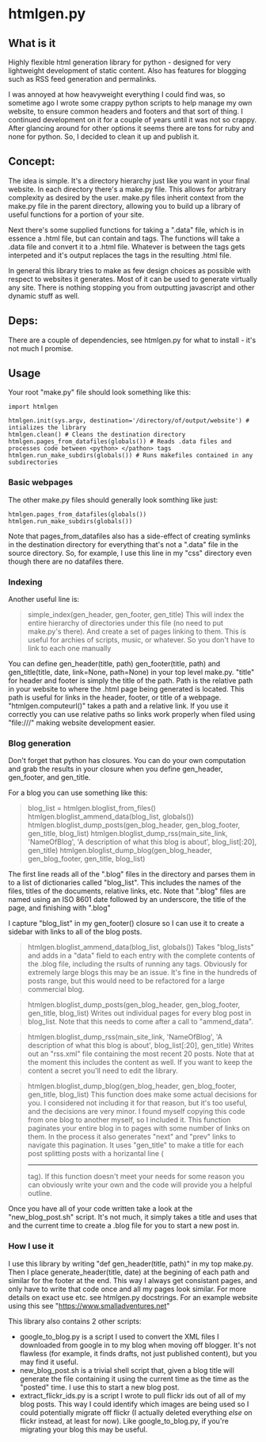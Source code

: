 htmlgen.py
==========

## What is it
Highly flexible html generation library for python - designed for very lightweight development of static content. Also has features for blogging such as RSS feed generation and permalinks.

I was annoyed at how heavyweight everything I could find was, so sometime ago I wrote some crappy python scripts to help manage my own website, to ensure common headers and footers and that sort of thing. I continued development on it for a couple of years until it was not so crappy. After glancing around for other options it seems there are tons for ruby and none for python. So, I decided to clean it up and publish it.

## Concept:
The idea is simple. It's a directory hierarchy just like you want in your final website. In each directory there's a make.py file. This allows for arbitrary complexity as desired by the user. make.py files inherit context from the make.py file in the parent directory, allowing you to build up a library of useful functions for a portion of your site.

Next there's some supplied functions for taking a ".data" file, which is in essence a .html file, but can contain <python> and </python> tags. The functions will take a .data file and convert it to a .html file. Whatever is between the <python> tags gets interpeted and it's output replaces the tags in the resulting .html file.

In general this library tries to make as few design choices as possible with respect to websites it generates. Most of it can be used to generate virtually any site. There is nothing stopping you from outputting javascript and other dynamic stuff as well.

## Deps:
There are a couple of dependencies, see htmlgen.py for what to install - it's not much I promise.

## Usage
Your root "make.py" file should look something like this:
```
import htmlgen

htmlgen.init(sys.argv, destination='/directory/of/output/website') # intializes the library
htmlgen.clean() # Cleans the destination directory
htmlgen.pages_from_datafiles(globals()) # Reads .data files and processes code between <python> </pathon> tags
htmlgen.run_make_subdirs(globals()) # Runs makefiles contained in any subdirectories
```

### Basic webpages
The other make.py files should generally look somthing like just:
```
htmlgen.pages_from_datafiles(globals())
htmlgen.run_make_subdirs(globals())
```
Note that pages_from_datafiles also has a side-effect of creating symlinks in the destination directory for everything that's not a ".data" file in the source directory. So, for example, I use this line in my "css" directory even though there are no datafiles there.

### Indexing
Another useful line is:
> simple_index(gen_header, gen_footer, gen_title) 
This will index the entire hierarchy of directories under this file (no need to put make.py's there). And create a set of pages linking to them. This is useful for archies of scripts, music, or whatever. So you don't have to link to each one manually

You can define gen_header(title, path) gen_footer(title, path) and gen_title(title, date, link=None, path=None) in your top level make.py. "title" for header and footer is simply the title of the path. Path is the relative path in your website to where the .html page being generated is located. This path is useful for links in the header, footer, or title of a webpage. "htmlgen.computeurl()" takes a path and a relative link. If you use it correctly you can use relative paths so links work properly when filed using "file:///" making website development easier.

### Blog generation
Don't forget that python has closures. You can do your own computation and grab the results in your closure when you define gen_header, gen_footer, and gen_title.

For a blog you can use something like this:
> blog_list = htmlgen.bloglist_from_files()
> htmlgen.bloglist_ammend_data(blog_list, globals())
> htmlgen.bloglist_dump_posts(gen_blog_header, gen_blog_footer, gen_title, blog_list)
> htmlgen.bloglist_dump_rss(main_site_link, 'NameOfBlog', 'A description of what this blog is about', blog_list[:20], gen_title)
> htmlgen.bloglist_dump_blog(gen_blog_header, gen_blog_footer, gen_title, blog_list)

The first line reads all of the ".blog" files in the directory and parses them in to a list of dictionaries called "blog_list". This includes the names of the files, titles of the documents, relative links, etc. Note that ".blog" files are named using an ISO 8601 date followed by an underscore, the title of the page, and finishing with ".blog"

I capture "blog_list" in my gen_footer() closure so I can use it to create a sidebar with links to all of the blog posts.

> htmlgen.bloglist_ammend_data(blog_list, globals())
Takes "blog_lists" and adds in a "data" field to each entry with the complete contents of the .blog file, including the rsults of running any <python> tags. Obviously for extremely large blogs this may be an issue. It's fine in the hundreds of posts range, but this would need to be refactored for a large commercial blog.

> htmlgen.bloglist_dump_posts(gen_blog_header, gen_blog_footer, gen_title, blog_list)
Writes out individual pages for every blog post in blog_list. Note that this needs to come after a call to "ammend_data". 

> htmlgen.bloglist_dump_rss(main_site_link, 'NameOfBlog', 'A description of what this blog is about', blog_list[:20], gen_title)
Writes out an "rss.xml" file containing the most recent 20 posts. Note that at the moment this includes the content as well. If you want to keep the content a secret you'll need to edit the library.

> htmlgen.bloglist_dump_blog(gen_blog_header, gen_blog_footer, gen_title, blog_list)
This function does make some actual decisions for you. I considered not including it for that reason, but it's too useful, and the decisions are very minor. I found myself copying this code from one blog to another myself, so I included it.
This function paginates your entire blog in to pages with some number of links on them. In the process it also generates "next" and "prev" links to navigate this pagination. It uses "gen_title" to make a title for each post splitting posts with a horizantal line (<hr> tag).
If this function doesn't meet your needs for some reason you can obviously write your own and the code will provide you a helpful outline. 

Once you have all of your code written take a look at the "new_blog_post.sh" script. It's not much, it simply takes a title and uses that and the current time to create a .blog file for you to start a new post in.

### How I use it
I use this library by writing "def gen_header(title, path)" in my top make.py. Then I place <python> generate_header(title, date) </python> at the begining of each path and similar for the footer at the end. This way I always get consistant pages, and only have to write that code once and all my pages look similar. For more details on exact use etc. see htmlgen.py docstrings. For an example website using this see "https://www.smalladventures.net"

This library also contains 2 other scripts:
- google_to_blog.py is a script I used to convert the XML files I downloaded from google in to my blog when moving off blogger. It's not flawless (for example, it finds drafts, not just published content), but you may find it useful.
- new_blog_post.sh is a trivial shell script that, given a blog title will generate the file containing it using the current time as the time as the "posted" time. I use this to start a new blog post.
- extract_flickr_ids.py is a script I wrote to pull flickr ids out of all of my blog posts. This way I could identify which images are being used so I could potentially migrate off flickr (I actually deleted everything *else* on flickr instead, at least for now). Like google_to_blog.py, if you're migrating your blog this may be useful.
